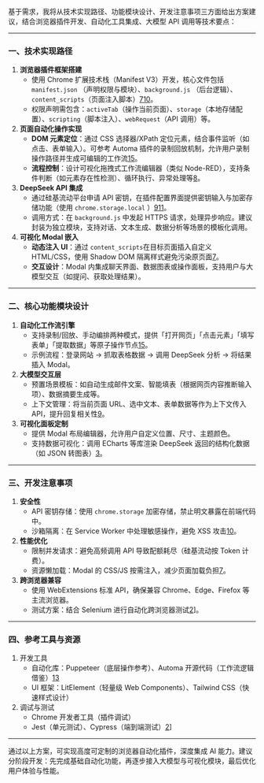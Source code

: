 基于需求，我将从技术实现路径、功能模块设计、开发注意事项三方面给出方案建议，结合浏览器插件开发、自动化工具集成、大模型 API 调用等技术要点：

---

### 一、技术实现路径

1. **浏览器插件框架搭建**
   - 使用 Chrome 扩展技术栈（Manifest V3）开发，核心文件包括 `manifest.json` （声明权限与模块）、`background.js` （后台逻辑）、`content_scripts`（页面注入脚本）[7](https://www.bilibili.com/video/BV1c84y18738/)[10](https://www.kmw.com/news/6710681.html)。
   - 权限声明需包含：`activeTab`（操作当前页面）、`storage`（本地存储配置）、`scripting`（脚本注入）、`webRequest`（API 调用）等。
2. **页面自动化操作实现**
   - **DOM 元素定位**：通过 CSS 选择器/XPath 定位元素，结合事件监听（如点击、表单输入）。可参考 Automa 插件的录制回放机制，允许用户录制操作路径并生成可编辑的工作流[1](https://blog.csdn.net/qq_28768477/article/details/139094301)[5](https://www.zhihu.com/question/511733936/answer/2756768252)。
   - **流程控制**：设计可视化拖拽式工作流编辑器（类似 Node-RED），支持条件判断（如元素存在性检测）、循环执行、异常处理等[8](https://geekdaxue.co/read/jingwen0_0@av4lzz/gnrhhb)。
3. **DeepSeek API 集成**
   - 通过硅基流动平台申请 API 密钥，在插件配置界面提供密钥输入与加密存储功能（使用 `chrome.storage.local` ）[9](https://blog.csdn.net/Jidong1000/article/details/145533954)[11](https://www.bilibili.com/video/BV1Z1PdeWEm2/)。
   - 调用方式：在 `background.js` 中发起 HTTPS 请求，处理异步响应。建议封装为独立模块，支持对话、文本生成、数据分析等场景的模板化调用。
4. **可视化 Modal 嵌入**
   - **动态注入 UI**：通过 `content_scripts`在目标页面插入自定义 HTML/CSS，使用 Shadow DOM 隔离样式避免污染原页面[7](https://www.bilibili.com/video/BV1c84y18738/)。
   - **交互设计**：Modal 内集成聊天界面、数据图表或操作面板，支持用户与大模型交互（如提问、获取处理结果）。

---

### 二、核心功能模块设计

1. **自动化工作流引擎**
   - 支持录制/回放、手动编排两种模式，提供「打开网页」「点击元素」「填写表单」「提取数据」等原子操作节点[1](https://blog.csdn.net/qq_28768477/article/details/139094301)[5](https://www.zhihu.com/question/511733936/answer/2756768252)。
   - 示例流程：登录网站 → 抓取表格数据 → 调用 DeepSeek 分析 → 将结果插入 Modal。
2. **大模型交互层**
   - 预置场景模板：如自动生成邮件文案、智能填表（根据网页内容推断输入项）、数据摘要生成等。
   - 上下文管理：将当前页面 URL、选中文本、表单数据等作为上下文传入 API，提升回复相关性[9](https://blog.csdn.net/Jidong1000/article/details/145533954)。
3. **可视化面板定制**
   - 提供 Modal 布局编辑器，允许用户自定义位置、尺寸、主题颜色。
   - 支持数据可视化：调用 ECharts 等库渲染 DeepSeek 返回的结构化数据（如 JSON 转图表）[3](https://blog.csdn.net/qq_40254144/article/details/82056518)。

---

### 三、开发注意事项

1. **安全性**
   - API 密钥存储：使用 `chrome.storage` 加密存储，禁止明文暴露在前端代码中。
   - 沙箱隔离：在 Service Worker 中处理敏感操作，避免 XSS 攻击[10](https://www.kmw.com/news/6710681.html)。
2. **性能优化**
   - 限制并发请求：避免高频调用 API 导致配额耗尽（硅基流动按 Token 计费）。
   - 资源懒加载：Modal 的 CSS/JS 按需注入，减少页面加载负担[7](https://www.bilibili.com/video/BV1c84y18738/)。
3. **跨浏览器兼容**
   - 使用 WebExtensions 标准 API，确保兼容 Chrome、Edge、Firefox 等主流浏览器。
   - 测试方案：结合 Selenium 进行自动化跨浏览器测试[2](https://blog.csdn.net/weixin_42347778/article/details/112030474)]。

---

### 四、参考工具与资源

1. 开发工具
   - 自动化库：Puppeteer（底层操作参考）、Automa 开源代码（工作流逻辑借鉴）[1](https://blog.csdn.net/qq_28768477/article/details/139094301)[3](https://blog.csdn.net/qq_40254144/article/details/82056518)
   - UI 框架：LitElement（轻量级 Web Components）、Tailwind CSS（快速样式设计）
2. 调试与测试
   - Chrome 开发者工具（插件调试）
   - Jest（单元测试）、Cypress（端到端测试）[2](https://blog.csdn.net/weixin_42347778/article/details/112030474)]

---

通过以上方案，可实现高度可定制的浏览器自动化插件，深度集成 AI 能力。建议分阶段开发：先完成基础自动化功能，再逐步接入大模型与可视化模块，最后优化用户体验与性能。
